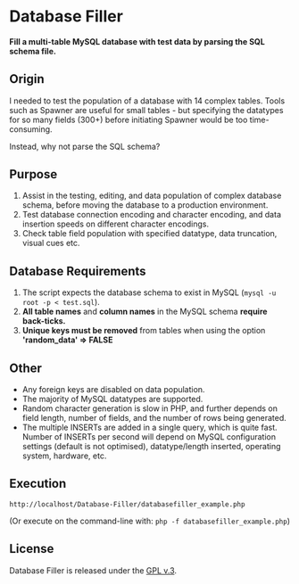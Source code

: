 
# Database Filler

####  Fill a multi-table MySQL database with test data by parsing the SQL schema file.


## Origin

I needed to test the population of a database with 14 complex tables. Tools such as Spawner are useful for small tables - but specifying the datatypes for so many fields (300+) before initiating Spawner would be too time-consuming.

Instead, why not parse the SQL schema?


## Purpose

1. Assist in the testing, editing, and data population of complex database schema, before moving the database to a production environment.
2. Test database connection encoding and character encoding, and data insertion speeds on different character encodings.
3. Check table field population with specified datatype, data truncation, visual cues etc.


## Database Requirements

1. The script expects the database schema to exist in MySQL (`mysql -u root -p < test.sql`).
2. **All table names** and **column names** in the MySQL schema **require back-ticks.**
3. **Unique keys must be removed** from tables when using the option **'random_data' => FALSE**


## Other

- Any foreign keys are disabled on data population.
- The majority of MySQL datatypes are supported.
- Random character generation is slow in PHP, and further depends on field length, number of fields, and the number of rows being generated.
- The multiple INSERTs are added in a single query, which is quite fast. Number of INSERTs per second will depend on MySQL configuration settings (default is not optimised), datatype/length inserted, operating system, hardware, etc.


## Execution

`http://localhost/Database-Filler/databasefiller_example.php`

(Or execute on the command-line with: `php -f databasefiller_example.php`)


## License

Database Filler is released under the [GPL v.3](https://www.gnu.org/licenses/gpl-3.0.html).

